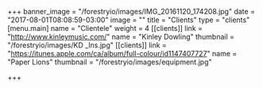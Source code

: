 +++
banner_image = "/forestryio/images/IMG_20161120_174208.jpg"
date = "2017-08-01T08:08:59-03:00"
image = ""
title = "Clients"
type = "clients"
[menu.main]
name = "Clientele"
weight = 4
[[clients]]
link = "http://www.kinleymusic.com/"
name = "Kinley Dowling"
thumbnail = "/forestryio/images/KD _lns.jpg"
[[clients]]
link = "https://itunes.apple.com/ca/album/full-colour/id1147407727"
name = "Paper Lions"
thumbnail = "/forestryio/images/equipment.jpg"

+++


